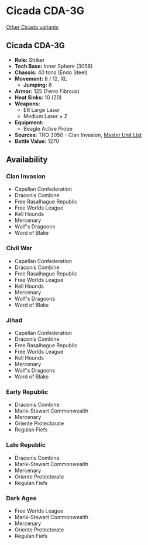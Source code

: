 # Cicada CDA-3G

[Other Cicada variants](../cicada.md)

## Cicada CDA-3G
- **Role:** Striker
- **Tech Base:** Inner Sphere (3056)
- **Chassis:** 40 tons (Endo Steel)
- **Movement:** 8 / 12, XL
  - **Jumping:** 8
- **Armor:** 125 (Ferro Fibrous)
- **Heat Sinks:** 10 (20)
- **Weapons:**
  - ER Large Laser
  - Medium Laser × 2
- **Equipment:**
  - Beagle Active Probe
- **Sources:** TRO 3050 - Clan Invasion, [Master Unit List](http://masterunitlist.info/Unit/Details/595/cicada-cda-3g)
- **Battle Value:** 1270

## Availability

### Clan Invasion
- Capellan Confederation
- Draconis Combine
- Free Rasalhague Republic
- Free Worlds League
- Kell Hounds
- Mercenary
- Wolf's Dragoons
- Word of Blake

### Civil War
- Capellan Confederation
- Draconis Combine
- Free Rasalhague Republic
- Free Worlds League
- Kell Hounds
- Mercenary
- Wolf's Dragoons
- Word of Blake

### Jihad
- Capellan Confederation
- Draconis Combine
- Free Rasalhague Republic
- Free Worlds League
- Kell Hounds
- Mercenary
- Wolf's Dragoons
- Word of Blake

### Early Republic
- Draconis Combine
- Marik-Stewart Commonwealth
- Mercenary
- Oriente Protectorate
- Regulan Fiefs

### Late Republic
- Draconis Combine
- Marik-Stewart Commonwealth
- Mercenary
- Oriente Protectorate
- Regulan Fiefs

### Dark Ages
- Free Worlds League
- Marik-Stewart Commonwealth
- Mercenary
- Oriente Protectorate
- Regulan Fiefs

